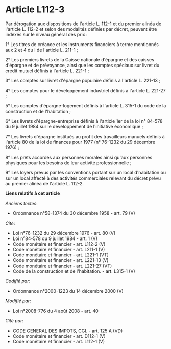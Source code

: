 # Article L112-3

Par dérogation aux dispositions de l'article L. 112-1 et du premier alinéa de l'article L. 112-2 et selon des modalités
définies par décret, peuvent être indexés sur le niveau général des prix : 

1° Les titres de créance et les instruments financiers à terme mentionnés aux 2 et 4 du I de l'article L. 211-1 ; 

2° Les premiers livrets de la Caisse nationale d'épargne et des caisses d'épargne et de prévoyance, ainsi que les comptes
spéciaux sur livret du crédit mutuel définis à l'article L. 221-1 ; 

3° Les comptes sur livret d'épargne populaire définis à l'article L. 221-13 ; 

4° Les comptes pour le développement industriel définis à l'article L. 221-27 ; 

5° Les comptes d'épargne-logement définis à l'article L. 315-1 du code de la construction et de l'habitation ; 

6° Les livrets d'épargne-entreprise définis à l'article 1er de la loi n° 84-578 du 9 juillet 1984 sur le développement de
l'initiative économique ; 

7° Les livrets d'épargne institués au profit des travailleurs manuels définis à l'article 80 de la loi de finances pour 1977
(n° 76-1232 du 29 décembre 1976) ; 

8° Les prêts accordés aux personnes morales ainsi qu'aux personnes physiques pour les besoins de leur activité
professionnelle ; 

9° Les loyers prévus par les conventions portant sur un local d'habitation ou sur un local affecté à des activités
commerciales relevant du décret prévu au premier alinéa de l'article L. 112-2.

**Liens relatifs à cet article**

_Anciens textes_:

  - Ordonnance n°58-1374 du 30 décembre 1958 - art. 79 (V)

_Cite_:

  - Loi n°76-1232 du 29 décembre 1976 - art. 80 (V)
  - Loi n°84-578 du 9 juillet 1984 - art. 1 (V)
  - Code monétaire et financier - art. L112-2 (V)
  - Code monétaire et financier - art. L211-1 (V)
  - Code monétaire et financier - art. L221-1 (VT)
  - Code monétaire et financier - art. L221-13 (V)
  - Code monétaire et financier - art. L221-27 (VT)
  - Code de la construction et de l'habitation. - art. L315-1 (V)

_Codifié par_:

  - Ordonnance n°2000-1223 du 14 décembre 2000 (V)

_Modifié par_:

  - Loi n°2008-776 du 4 août 2008 - art. 40

_Cité par_:

  - CODE GENERAL DES IMPOTS, CGI. - art. 125 A (VD)
  - Code monétaire et financier - art. D112-1 (V)
  - Code monétaire et financier - art. L112-1 (V)
